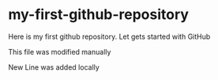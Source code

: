 # my-first-github-repository
Here is my first github repository. Let gets started with GitHub

This file was modified manually

New Line was added locally
